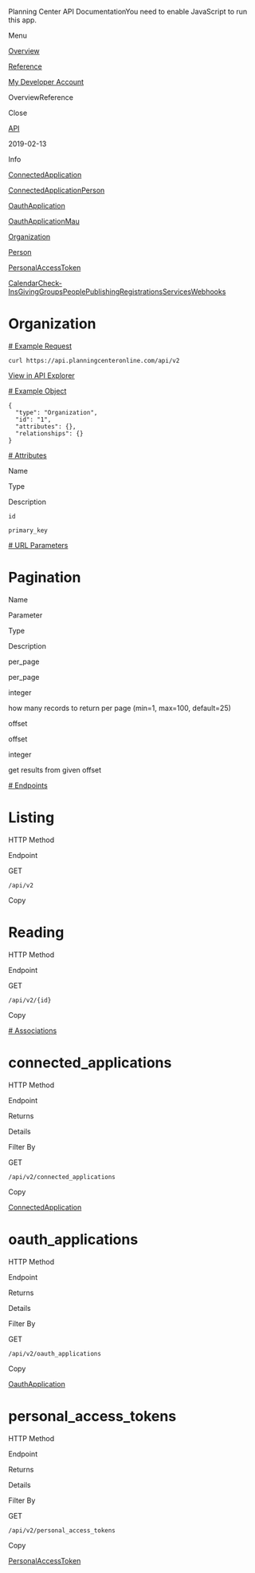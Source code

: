 Planning Center API DocumentationYou need to enable JavaScript to run this app.

Menu

[Overview](#/overview/)

[Reference](organization.md)

[My Developer Account](https://api.planningcenteronline.com/oauth/applications)

OverviewReference

Close

[API](#/apps/api)

2019-02-13

Info

[ConnectedApplication](connected_application.md)

[ConnectedApplicationPerson](connected_application_person.md)

[OauthApplication](oauth_application.md)

[OauthApplicationMau](oauth_application_mau.md)

[Organization](organization.md)

[Person](person.md)

[PersonalAccessToken](personal_access_token.md)

[Calendar](#/apps/calendar)[Check-Ins](#/apps/check-ins)[Giving](#/apps/giving)[Groups](#/apps/groups)[People](#/apps/people)[Publishing](#/apps/publishing)[Registrations](#/apps/registrations)[Services](#/apps/services)[Webhooks](#/apps/webhooks)

# Organization

[# Example Request](#/apps/api/2019-02-13/vertices/organization#example-request)

```
curl https://api.planningcenteronline.com/api/v2
```

[View in API Explorer](https://api.planningcenteronline.com/explorer/api/v2)

[# Example Object](#/apps/api/2019-02-13/vertices/organization#example-object)

```
{
  "type": "Organization",
  "id": "1",
  "attributes": {},
  "relationships": {}
}
```

[# Attributes](#/apps/api/2019-02-13/vertices/organization#attributes)

Name

Type

Description

`id`

`primary_key`

[# URL Parameters](#/apps/api/2019-02-13/vertices/organization#url-parameters)

# Pagination

Name

Parameter

Type

Description

per\_page

per\_page

integer

how many records to return per page (min=1, max=100, default=25)

offset

offset

integer

get results from given offset

[# Endpoints](#/apps/api/2019-02-13/vertices/organization#endpoints)

# Listing

HTTP Method

Endpoint

GET

`/api/v2`

Copy

# Reading

HTTP Method

Endpoint

GET

`/api/v2/{id}`

Copy

[# Associations](#/apps/api/2019-02-13/vertices/organization#associations)

# connected\_applications

HTTP Method

Endpoint

Returns

Details

Filter By

GET

`/api/v2/connected_applications`

Copy

[ConnectedApplication](connected_application.md)

# oauth\_applications

HTTP Method

Endpoint

Returns

Details

Filter By

GET

`/api/v2/oauth_applications`

Copy

[OauthApplication](oauth_application.md)

# personal\_access\_tokens

HTTP Method

Endpoint

Returns

Details

Filter By

GET

`/api/v2/personal_access_tokens`

Copy

[PersonalAccessToken](personal_access_token.md)